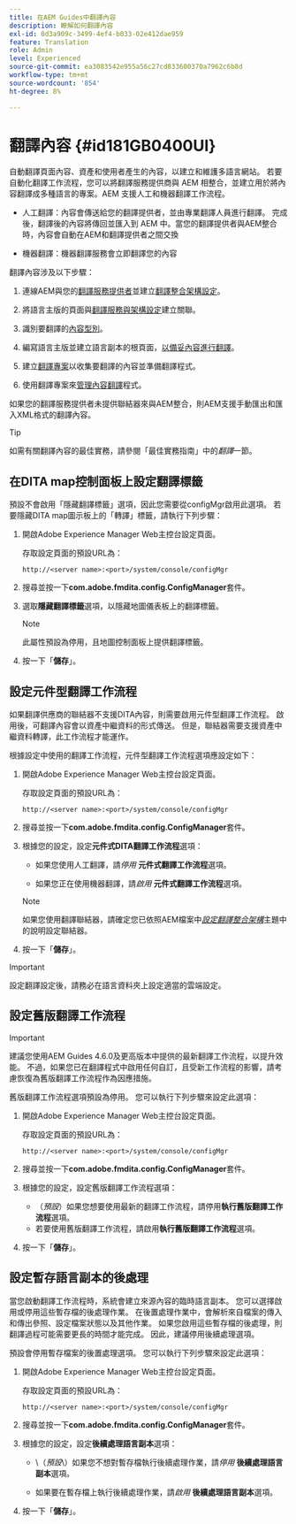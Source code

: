 ```yaml
---
title: 在AEM Guides中翻譯內容
description: 瞭解如何翻譯內容
exl-id: 0d3a909c-3499-4ef4-b033-02e412dae959
feature: Translation
role: Admin
level: Experienced
source-git-commit: ea3083542e955a56c27cd833600370a7962c6b8d
workflow-type: tm+mt
source-wordcount: '854'
ht-degree: 8%

---
```


# 翻譯內容 {#id181GB0400UI}

自動翻譯頁面內容、資產和使用者產生的內容，以建立和維護多語言網站。 若要自動化翻譯工作流程，您可以將翻譯服務提供商與 AEM 相整合，並建立用於將內容翻譯成多種語言的專案。AEM 支援人工和機器翻譯工作流程。

- 人工翻譯：內容會傳送給您的翻譯提供者，並由專業翻譯人員進行翻譯。 完成後，翻譯後的內容將傳回並匯入到 AEM 中。當您的翻譯提供者與AEM整合時，內容會自動在AEM和翻譯提供者之間交換

- 機器翻譯：機器翻譯服務會立即翻譯您的內容


翻譯內容涉及以下步驟：

1. 連線AEM與您的[翻譯服務提供者](https://helpx.adobe.com/experience-manager/6-5/sites/administering/using/tc-tic.html#ConnectingtoaTranslationServiceProvider)並建立[翻譯整合架構設定](https://helpx.adobe.com/experience-manager/6-5/sites/administering/using/tc-tic.html#CreatingaTranslationIntegrationConfiguration)。

1. 將語言主版的頁面與[翻譯服務與架構設定](https://helpx.adobe.com/experience-manager/6-5/sites/administering/using/tc-tic.html#ConfiguringPagesforTranslation)建立關聯。

1. 識別要翻譯的[內容型別](https://helpx.adobe.com/experience-manager/6-5/sites/administering/using/tc-rules.html)。

1. 編寫語言主版並建立語言副本的根頁面，[以備妥內容進行翻譯](https://helpx.adobe.com/experience-manager/6-5/sites/administering/using/tc-prep.html)。

1. 建立[翻譯專案](https://helpx.adobe.com/experience-manager/6-5/sites/administering/using/tc-manage.html)以收集要翻譯的內容並準備翻譯程式。

1. 使用翻譯專案來[管理內容翻譯](https://helpx.adobe.com/experience-manager/6-5/sites/administering/using/tc-manage.html)程式。


如果您的翻譯服務提供者未提供聯結器來與AEM整合，則AEM支援手動匯出和匯入XML格式的翻譯內容。

>[!TIP]
>
> 如需有關翻譯內容的最佳實務，請參閱「最佳實務指南」中的&#x200B;*翻譯*&#x200B;一節。

## 在DITA map控制面板上設定翻譯標籤

預設不會啟用「隱藏翻譯標籤」選項，因此您需要從configMgr啟用此選項。 若要隱藏DITA map圖示板上的「轉譯」標籤，請執行下列步驟：

1. 開啟Adobe Experience Manager Web主控台設定頁面。

   存取設定頁面的預設URL為：

   ```http
   http://<server name>:<port>/system/console/configMgr
   ```

1. 搜尋並按一下&#x200B;**com.adobe.fmdita.config.ConfigManager**&#x200B;套件。

1. 選取&#x200B;**隱藏翻譯標籤**&#x200B;選項，以隱藏地圖儀表板上的翻譯標籤。

   >[!NOTE]
   >
   > 此屬性預設為停用，且地圖控制面板上提供翻譯標籤。

1. 按一下「**儲存**」。

## 設定元件型翻譯工作流程

如果翻譯供應商的聯結器不支援DITA內容，則需要啟用元件型翻譯工作流程。 啟用後，可翻譯內容會以資產中繼資料的形式傳送。 但是，聯結器需要支援資產中繼資料轉譯，此工作流程才能運作。

根據設定中使用的翻譯工作流程，元件型翻譯工作流程選項應設定如下：

1. 開啟Adobe Experience Manager Web主控台設定頁面。

   存取設定頁面的預設URL為：

   ```http
   http://<server name>:<port>/system/console/configMgr
   ```

1. 搜尋並按一下&#x200B;**com.adobe.fmdita.config.ConfigManager**&#x200B;套件。

1. 根據您的設定，設定&#x200B;**元件式DITA翻譯工作流程**&#x200B;選項：

   - 如果您使用人工翻譯，請&#x200B;*停用* **元件式翻譯工作流程**&#x200B;選項。

   - 如果您正在使用機器翻譯，請&#x200B;*啟用* **元件式翻譯工作流程**&#x200B;選項。

   >[!NOTE]
   >
   > 如果您使用翻譯聯結器，請確定您已依照AEM檔案中&#x200B;*[設定翻譯整合架構](https://helpx.adobe.com/experience-manager/6-5/sites/administering/using/tc-tic.html)*&#x200B;主題中的說明設定聯結器。

1. 按一下「**儲存**」。

>[!IMPORTANT]
>
> 設定翻譯設定後，請務必在語言資料夾上設定適當的雲端設定。

## 設定舊版翻譯工作流程

>[!IMPORTANT]
> 
> 建議您使用AEM Guides 4.6.0及更高版本中提供的最新翻譯工作流程，以提升效能。 不過，如果您已在翻譯程式中啟用任何自訂，且受新工作流程的影響，請考慮恢復為舊版翻譯工作流程作為因應措施。



舊版翻譯工作流程選項預設為停用。 您可以執行下列步驟來設定此選項：

1. 開啟Adobe Experience Manager Web主控台設定頁面。

   存取設定頁面的預設URL為：

   ```http
   http://<server name>:<port>/system/console/configMgr
   ```

1. 搜尋並按一下&#x200B;**com.adobe.fmdita.config.ConfigManager**&#x200B;套件。

1. 根據您的設定，設定舊版翻譯工作流程選項：

   - （*預設*）如果您想要使用最新的翻譯工作流程，請停用&#x200B;**執行舊版翻譯工作流程**&#x200B;選項。
   - 若要使用舊版翻譯工作流程，請啟用&#x200B;**執行舊版翻譯工作流程**&#x200B;選項。

1. 按一下「**儲存**」。






<!---

This was added for 2406 CS IG

## Configure the legacy translation workflow 

It is recommended that you use the latest translation workflow, which provides enhanced performance. However, you can configure the legacy translation workflow if necessary.

Based on the translation workflow used in your setup, provide the following (property) details to configure the legacy translation workflow: the component-based translation workflow option should be configured as follows:

1.  Open the Adobe Experience Manager Web Console Configuration page.

    The default URL to access the configuration page is:

    ! Add the syntax of http as given in previous config

    Note: Configure htttp code as given in previous sample
    

1.  Search for and click on the **com.adobe.fmdita.config.ConfigManager** bundle.



1.  Configure the **Run legacy translation workflow** option as per your setup:

    -   If you use the latest translation workflow, then *Disable* \( `false`\) the **Run legacy translation workflow** option. The latest translation workflow is enabled by default. <br> 

    -   If you use the legacy translation, then *Enable \( `true`\)* the **Run legacy translation workflow** option.

1.  Click **Save**.


--->


## 設定暫存語言副本的後處理

當您啟動翻譯工作流程時，系統會建立來源內容的臨時語言副本。 您可以選擇啟用或停用這些暫存檔的後處理作業。 在後置處理作業中，會解析來自檔案的傳入和傳出參照、設定檔案狀態以及其他作業。 如果您啟用這些暫存檔的後處理，則翻譯過程可能需要更長的時間才能完成。 因此，建議停用後續處理選項。

預設會停用暫存檔案的後置處理選項。 您可以執行下列步驟來設定此選項：

1. 開啟Adobe Experience Manager Web主控台設定頁面。

   存取設定頁面的預設URL為：

   ```http
   http://<server name>:<port>/system/console/configMgr
   ```

1. 搜尋並按一下&#x200B;**com.adobe.fmdita.config.ConfigManager**&#x200B;套件。

1. 根據您的設定，設定&#x200B;**後續處理語言副本**&#x200B;選項：

   - \（*預設*\）如果您不想對暫存檔執行後續處理作業，請&#x200B;*停用* **後續處理語言副本**&#x200B;選項。

   - 如果要在暫存檔上執行後續處理作業，請&#x200B;*啟用* **後續處理語言副本**&#x200B;選項。

1. 按一下「**儲存**」。

